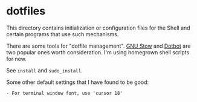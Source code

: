 # dotfiles

This directory contains initialization or configuration files for
the Shell and certain programs that use such mechanisms.

There are some tools for "dotfile management".
[GNU Stow](https://www.gnu.org/software/stow/)
and [Dotbot](https://github.com/anishathalye/dotbot) are two popular ones worth consideration.
I'm using homegrown shell scripts for now.

See `install` and `sudo_install`.

Some other default settings that I have found to be good:

    - For terminal window font, use 'cursor 18'

